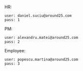HR:
```
user: daniel.suciu@around25.com
pass: 1
```

PM:
```
user: alexandru.matei@around25.com
pass: 2
```

Employee:
```
user: popescu.martina@around25.com
pass: 3
```